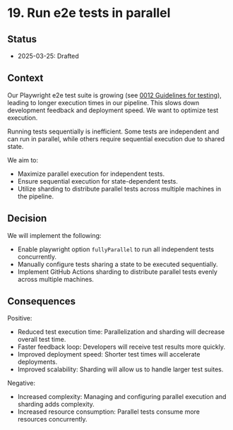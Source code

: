 # 19. Run e2e tests in parallel

## Status

- 2025-03-25: Drafted

## Context

Our Playwright e2e test suite is growing (see [0012 Guidelines for testing](./0012-guidelines-for-testing.md)),
leading to longer execution times in our pipeline. This slows down development feedback and deployment speed.
We want to optimize test execution.

Running tests sequentially is inefficient. Some tests are independent and can run in parallel,
while others require sequential execution due to shared state.

We aim to:

- Maximize parallel execution for independent tests.
- Ensure sequential execution for state-dependent tests.
- Utilize sharding to distribute parallel tests across multiple machines in the pipeline.

## Decision

We will implement the following:

- Enable playwright option `fullyParallel` to run all independent tests concurrently.
- Manually configure tests sharing a state to be executed sequentially.
- Implement GitHub Actions sharding to distribute parallel tests evenly across multiple machines.

## Consequences

Positive:

- Reduced test execution time: Parallelization and sharding will decrease overall test time.
- Faster feedback loop: Developers will receive test results more quickly.
- Improved deployment speed: Shorter test times will accelerate deployments.
- Improved scalability: Sharding will allow us to handle larger test suites.

Negative:

- Increased complexity: Managing and configuring parallel execution and sharding adds complexity.
- Increased resource consumption: Parallel tests consume more resources concurrently.
